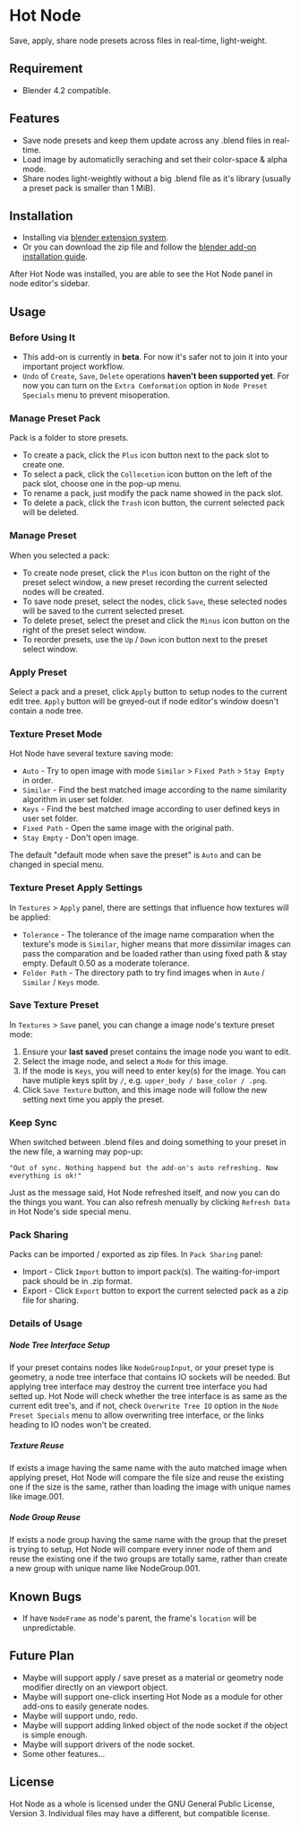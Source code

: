 Hot Node
========
Save, apply, share node presets across files in real-time, light-weight.

Requirement
--------
- Blender 4.2 compatible.

Features
--------
- Save node presets and keep them update across any .blend files in real-time.
- Load image by automaticlly seraching and set their color-space & alpha mode.
- Share nodes light-weightly without a big .blend file as it's library (usually a preset pack is smaller than 1 MiB).


Installation
--------
- Installing via [blender extension system](https://extensions.blender.org/about/).
- Or you can download the zip file and follow the [blender add-on installation guide](https://docs.blender.org/manual/en/4.2/extensions/addons.html).

After Hot Node was installed, you are able to see the Hot Node panel in node editor's sidebar.


Usage
--------
### Before Using It
- This add-on is currently in **beta**. For now it's safer not to join it into your important project workflow.
- ```Undo``` of ```Create```, ```Save```, ```Delete``` operations **haven't been supported yet**. For now you can turn on the ```Extra Comformation``` option in ```Node Preset Specials``` menu to prevent misoperation.

### Manage Preset Pack
Pack is a folder to store presets.
- To create a pack, click the ```Plus``` icon button next to the pack slot to create one.
- To select a pack, click the ```Collecetion``` icon button on the left of the pack slot, choose one in the pop-up menu.
- To rename a pack, just modify the pack name showed in the pack slot.
- To delete a pack, click the ```Trash``` icon button, the current selected pack will be deleted.

### Manage Preset
When you selected a pack:
- To create node preset, click the ```Plus``` icon button on the right of the preset select window, a new preset recording the current selected nodes will be created.
- To save node preset, select the nodes, click ```Save```, these selected nodes will be saved to the current selected preset.
- To delete preset, select the preset and click the ```Minus``` icon button on the right of the preset select window.
- To reorder presets, use the ```Up``` / ```Down``` icon button next to the preset select window.

### Apply Preset
Select a pack and a preset, click ```Apply``` button to setup nodes to the current edit tree. 
```Apply``` button will be greyed-out if node editor's window doesn't contain a node tree.

### Texture Preset Mode
Hot Node have several texture saving mode:
- ```Auto``` - Try to open image with mode ```Similar``` > ```Fixed Path``` > ```Stay Empty``` in order.
- ```Similar``` - Find the best matched image according to the name similarity algorithm in user set folder.
- ```Keys``` - Find the best matched image according to user defined keys in user set folder.
- ```Fixed Path``` - Open the same image with the original path.
- ```Stay Empty``` - Don't open image.

The default "default mode when save the preset" is ```Auto``` and can be changed in special menu.

### Texture Preset Apply Settings
In ```Textures``` > ```Apply``` panel, there are settings that influence how textures will be applied:
- ```Tolerance``` - The tolerance of the image name comparation when the texture's mode is ```Similar```, higher means that more dissimilar images can pass the comparation and be loaded rather than using fixed path & stay empty. Default 0.50 as a moderate tolerance.
- ```Folder Path``` - The directory path to try find images when in ```Auto``` / ```Similar``` / ```Keys``` mode.

### Save Texture Preset
In ```Textures``` > ```Save``` panel, you can change a image node's texture preset mode:
1. Ensure your **last saved** preset contains the image node you want to edit.
2. Select the image node, and select a ```Mode``` for this image.
3. If the mode is ```Keys```, you will need to enter key(s) for the image. You can have mutiple keys split by ```/```, e.g. ```upper_body / base_color / .png```.
4. Click ```Save Texture``` button, and this image node will follow the new setting next time you apply the preset.

### Keep Sync
When switched between .blend files and doing something to your preset in the new file, a warning may pop-up:
```
"Out of sync. Nothing happend but the add-on's auto refreshing. Now everything is ok!"
```
Just as the message said, Hot Node refreshed itself, and now you can do the things you want.
You can also refresh menually by clicking ```Refresh Data``` in Hot Node's side special menu.

### Pack Sharing
Packs can be imported / exported as zip files. In ```Pack Sharing``` panel:
- Import - Click ```Import``` button to import pack(s). The waiting-for-import pack should be in .zip format.
- Export - Click ```Export``` button to export the current selected pack as a zip file for sharing.


### Details of Usage
##### Node Tree Interface Setup
If your preset contains nodes like ```NodeGroupInput```, or your preset type is geometry, a node tree interface that contains IO sockets will be needed. But applying tree interface may destroy the current tree interface you had setted up. Hot Node will check whether the tree interface is as same as the current edit tree's, and if not, check ```Overwrite Tree IO``` option in the ```Node Preset Specials``` menu to allow overwriting tree interface, or the links heading to IO nodes won't be created.

##### Texture Reuse
If exists a image having the same name with the auto matched image when applying preset, Hot Node will compare the file size and reuse the existing one if the size is the same, rather than loading the image with unique names like image.001.

##### Node Group Reuse
If exists a node group having the same name with the group that the preset is trying to setup, Hot Node will compare every inner node of them and reuse the existing one if the two groups are totally same, rather than create a new group with unique name like NodeGroup.001.

Known Bugs
--------
- If have ```NodeFrame``` as node's parent, the frame's ```location``` will be unpredictable.


Future Plan
--------
- Maybe will support apply / save preset as a material or geometry node modifier directly on an viewport object.
- Maybe will support one-click inserting Hot Node as a module for other add-ons to easily generate nodes.
- Maybe will support undo, redo.
- Maybe will support adding linked object of the node socket if the object is simple enough.
- Maybe will support drivers of the node socket.
- Some other features...


License
--------

Hot Node as a whole is licensed under the GNU General Public License, Version 3.
Individual files may have a different, but compatible license.